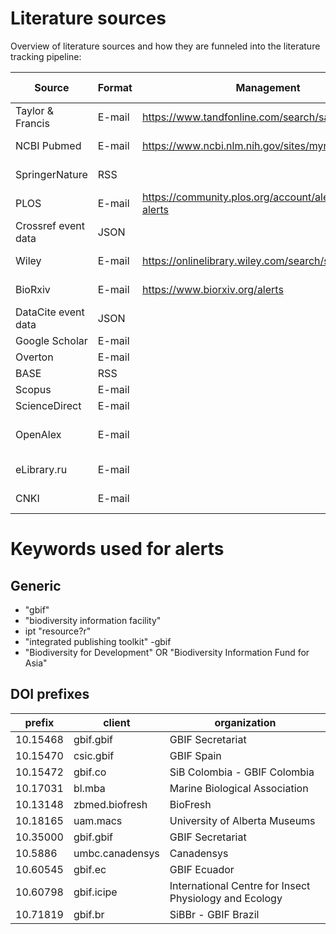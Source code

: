 # Literature sources

Overview of literature sources and how they are funneled into the literature tracking pipeline:

| Source | Format | Management | Alerts | Status | Last updated |
|---|---|---|---|---|---|
| Taylor & Francis | E-mail | https://www.tandfonline.com/search/saved | ```gbif OR "biodiversity information facility" OR "integrated publishing toolkit" OR "Biodiversity for Development" OR "Biodiversity Information Fund for Asia" OR 10.15468 OR 10.15470 OR 10.15472 OR 10.17031 OR 10.13148 OR 10.18165 OR 10.35000 OR 10.5886 OR 10.60545 OR 10.60798 OR 10.71819``` | Active | 2025-02-20 |
| NCBI Pubmed | E-mail | https://www.ncbi.nlm.nih.gov/sites/myncbi/searches/ | ```"gbif"[All Fields] OR "biodiversity information facility"[All Fields] OR "integrated publishing toolkit"[All Fields] OR "Biodiversity for Development"[All Fields] OR "Biodiversity Information Fund for Asia"[All Fields] OR "10.15468"[All Fields] OR "10.15470"[All Fields] OR "10.15472"[All Fields] OR "10.17031"[All Fields] OR "10.5886"[All Fields] OR "10.17031"[All Fields] OR "10.13148"[All Fields] OR "10.18165"[All Fields] OR "10.35000"[All Fields] OR "10.60545"[All Fields] OR "10.60798"[All Fields] OR "10.71819"[All Fields]``` | Active | 2025-02-20 |
| SpringerNature | RSS |  | `https://link.springer.com/search.rss?query=gbif+OR+%22biodiversity+information+facility%22+OR+%22integrated+publishing+toolkit%22+OR+%22biodiversity+for+development%22+OR+%22biodiversity+information+fund+for+asia%22+OR+10.15468+OR+10.15470+OR+10.15472+OR+10.5886+OR+10.60545+OR+10.60798+OR+10.17031+OR+10.13148+OR+10.18165+OR+10.35000+OR+10.71819&sortOrder=newestFirst` | Active | 2025-02-20 |
| PLOS | E-mail | https://community.plos.org/account/alerts/search-alerts | ```(everything:"GBIF") OR (everything:"biodiversity information facility") OR (everything:"integrated publishing toolkit") OR (everything:"10.15468") OR (everything:"10.15470") OR (everything:"10.15472") OR (everything:"10.17031") OR (everything:"10.13148") OR (everything:"10.18165") OR (everything:"10.35000") OR (everything:"10.5886") OR (everything:"10.60545") OR (everything:"10.60798") OR (everything:"10.71819")``` | Active | 2025-02-20 |
| Crossref event data | JSON |  |  | Active |  |
| Wiley | E-mail | https://onlinelibrary.wiley.com/search/saved | ```gbif OR "biodiversity information facility" OR "integrated publishing toolkit" OR "Biodiversity for Development" OR "Biodiversity Information Fund for Asia" OR "10.15468" OR "10.15470" OR "10.15472" OR "10.17031" OR "10.13148" OR "10.18165" OR "10.35000" OR "10.5886" OR "10.60545" OR "10.60798" OR "10.71819"``` | Active | 2025-02-20 |
| BioRxiv | E-mail | https://www.biorxiv.org/alerts | seperate alerts set for  - gbif - "biodiversity information facility" (phrase) - "integrated publishing toolkit" (phrase) - "Biodiversity for Development" (phrase) - "Biodiversity Information Fund for Asia" (phrase) - 10.15468 10.15470 10.15472 10.17031 10.13148 10.18165 10.35000 10.5886 10.60545 10.60798 10.71819 (any) | Active | 2025-02-20 |
| DataCite event data | JSON |  |  | Active |  |
| Google Scholar | E-mail |  |  | Active |  |
| Overton | E-mail |  |  | Active |  |
| BASE | RSS |  |  | Active |  |
| Scopus | E-mail |  |  | Active |  |
| ScienceDirect | E-mail |  |  | Active |  |
| OpenAlex | E-mail |  |  | Pending webhook setup |  |
| eLibrary.ru | E-mail |  |  | not functional |  |
| CNKI | E-mail |  |  | not functional |  |

# Keywords used for alerts

## Generic

- "gbif"
- "biodiversity information facility"
- ipt "resource?r"
- "integrated publishing toolkit" -gbif
- "Biodiversity for Development" OR "Biodiversity Information Fund for Asia"

## DOI prefixes

| prefix   | client          | organization                                           |
|----------|-----------------|--------------------------------------------------------|
| 10.15468 | gbif.gbif       | GBIF Secretariat                                       |
| 10.15470 | csic.gbif       | GBIF Spain                                             |
| 10.15472 | gbif.co         | SiB Colombia - GBIF Colombia                           |
| 10.17031 | bl.mba          | Marine Biological Association                          |
| 10.13148 | zbmed.biofresh  | BioFresh                                               |
| 10.18165 | uam.macs        | University of Alberta Museums                          |
| 10.35000 | gbif.gbif       | GBIF Secretariat                                       |
| 10.5886  | umbc.canadensys | Canadensys                                             |
| 10.60545 | gbif.ec         | GBIF Ecuador                                           |
| 10.60798 | gbif.icipe      | International Centre for Insect Physiology and Ecology |
| 10.71819 | gbif.br         | SiBBr - GBIF Brazil                                    |
